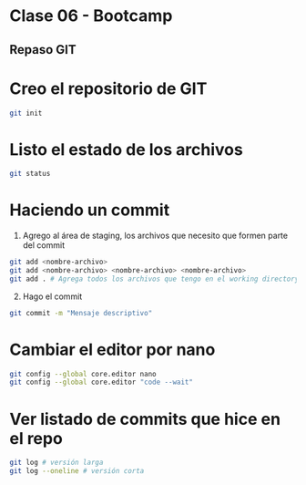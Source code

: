 # Clase 06 - Bootcamp

## Repaso GIT

# Creo el repositorio de GIT

```sh
git init
```

# Listo el estado de los archivos


```sh
git status
```

# Haciendo un commit

1.  Agrego al área de staging, los archivos que necesito que formen parte del commit

```sh
git add <nombre-archivo>
git add <nombre-archivo> <nombre-archivo> <nombre-archivo> 
git add . # Agrega todos los archivos que tengo en el working directory (WD)
```

2. Hago el commit

```sh
git commit -m "Mensaje descriptivo"
```

# Cambiar el editor por nano

```sh
git config --global core.editor nano
git config --global core.editor "code --wait"
``` 

# Ver listado de commits que hice en el repo

```sh
git log # versión larga
git log --oneline # versión corta
``` 